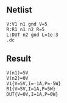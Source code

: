## Netlist

```text
V:V1 n1 gnd V=5
R:R1 n1 n2 R=5
L:DUT n2 gnd L=1e-3
.dc
```

## Result

```text
V(n1)=5V
V(n2)=0V
V1{V=5V,I=-1A,P=-5W}
R1{V=5V,I=1A,P=5W}
DUT{V=0V,I=1A,P=0W}
```
